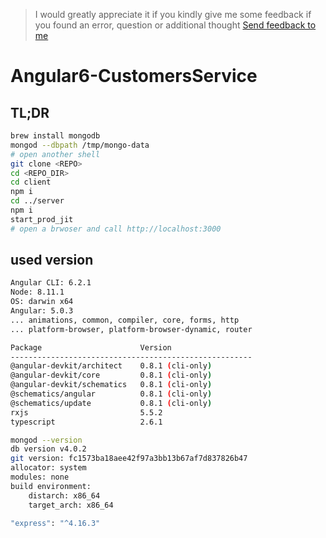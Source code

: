 <!-- markdownlint-disable MD041 -->
> I would greatly appreciate it if you kindly give me some feedback if you found an error, question or additional thought
> [Send feedback to me](mailto:feedback@mathias-stadler.de)
<!-- markdownlint-enable MD041 -->

# Angular6-CustomersService


## TL;DR

```bash
brew install mongodb
mongod --dbpath /tmp/mongo-data
# open another shell
git clone <REPO>
cd <REPO_DIR>
cd client
npm i
cd ../server
npm i
start_prod_jit
# open a brwoser and call http://localhost:3000
```



## used version

```bash
Angular CLI: 6.2.1
Node: 8.11.1
OS: darwin x64
Angular: 5.0.3
... animations, common, compiler, core, forms, http
... platform-browser, platform-browser-dynamic, router

Package                      Version
------------------------------------------------------
@angular-devkit/architect    0.8.1 (cli-only)
@angular-devkit/core         0.8.1 (cli-only)
@angular-devkit/schematics   0.8.1 (cli-only)
@schematics/angular          0.8.1 (cli-only)
@schematics/update           0.8.1 (cli-only)
rxjs                         5.5.2
typescript                   2.6.1

mongod --version
db version v4.0.2
git version: fc1573ba18aee42f97a3bb13b67af7d837826b47
allocator: system
modules: none
build environment:
    distarch: x86_64
    target_arch: x86_64

"express": "^4.16.3"

```